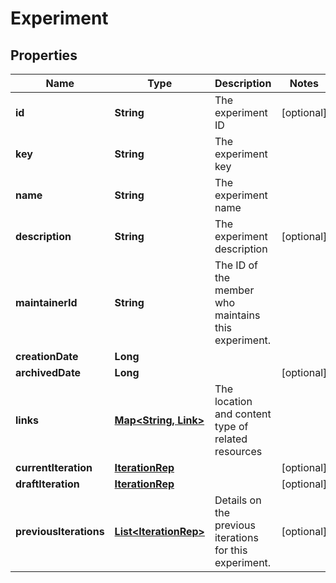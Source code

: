

# Experiment


## Properties

| Name | Type | Description | Notes |
|------------ | ------------- | ------------- | -------------|
|**id** | **String** | The experiment ID |  [optional] |
|**key** | **String** | The experiment key |  |
|**name** | **String** | The experiment name |  |
|**description** | **String** | The experiment description |  [optional] |
|**maintainerId** | **String** | The ID of the member who maintains this experiment. |  |
|**creationDate** | **Long** |  |  |
|**archivedDate** | **Long** |  |  [optional] |
|**links** | [**Map&lt;String, Link&gt;**](Link.md) | The location and content type of related resources |  |
|**currentIteration** | [**IterationRep**](IterationRep.md) |  |  [optional] |
|**draftIteration** | [**IterationRep**](IterationRep.md) |  |  [optional] |
|**previousIterations** | [**List&lt;IterationRep&gt;**](IterationRep.md) | Details on the previous iterations for this experiment. |  [optional] |



